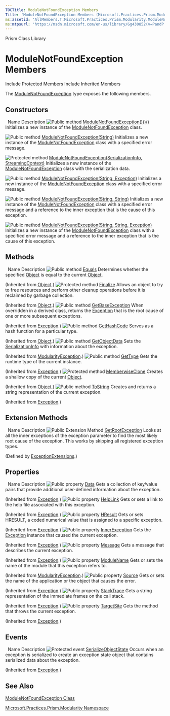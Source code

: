 ```yaml
---
TOCTitle: ModuleNotFoundException Members
Title: 'ModuleNotFoundException Members (Microsoft.Practices.Prism.Modularity)'
ms:assetid: 'AllMembers.T:Microsoft.Practices.Prism.Modularity.ModuleNotFoundException'
ms:mtpsurl: 'https://msdn.microsoft.com/en-us/library/Gg430852(v=PandP.50)'
---
```


Prism Class Library

ModuleNotFoundException Members
===============================

Include Protected Members
Include Inherited Members

The [ModuleNotFoundException](https://msdn.microsoft.com/t:microsoft.practices.prism.modularity.modulenotfoundexception) type exposes the following members.

Constructors
------------

<span id="constructorTableToggle"></span>
 
Name
Description
![](https://msdn.microsoft.com/en-us/Gg430852.pubmethod(en-us,PandP.50).gif "Public method")
[ModuleNotFoundException()()()](https://msdn.microsoft.com/m:microsoft.practices.prism.modularity.modulenotfoundexception.)
Initializes a new instance of the [ModuleNotFoundException](https://msdn.microsoft.com/t:microsoft.practices.prism.modularity.modulenotfoundexception) class.

![](https://msdn.microsoft.com/en-us/Gg430852.pubmethod(en-us,PandP.50).gif "Public method")
[ModuleNotFoundException(String)](https://msdn.microsoft.com/m:microsoft.practices.prism.modularity.modulenotfoundexception.)
Initializes a new instance of the [ModuleNotFoundException](https://msdn.microsoft.com/t:microsoft.practices.prism.modularity.modulenotfoundexception) class with a specified error message.

![](https://msdn.microsoft.com/en-us/Gg430852.protmethod(en-us,PandP.50).gif "Protected method")
[ModuleNotFoundException(SerializationInfo, StreamingContext)](https://msdn.microsoft.com/m:microsoft.practices.prism.modularity.modulenotfoundexception.)
Initializes a new instance of the [ModuleNotFoundException](https://msdn.microsoft.com/t:microsoft.practices.prism.modularity.modulenotfoundexception) class with the serialization data.

![](https://msdn.microsoft.com/en-us/Gg430852.pubmethod(en-us,PandP.50).gif "Public method")
[ModuleNotFoundException(String, Exception)](https://msdn.microsoft.com/m:microsoft.practices.prism.modularity.modulenotfoundexception.)
Initializes a new instance of the [ModuleNotFoundException](https://msdn.microsoft.com/t:microsoft.practices.prism.modularity.modulenotfoundexception) class with a specified error message.

![](https://msdn.microsoft.com/en-us/Gg430852.pubmethod(en-us,PandP.50).gif "Public method")
[ModuleNotFoundException(String, String)](https://msdn.microsoft.com/m:microsoft.practices.prism.modularity.modulenotfoundexception.)
Initializes a new instance of the [ModuleNotFoundException](https://msdn.microsoft.com/t:microsoft.practices.prism.modularity.modulenotfoundexception) class with a specified error message and a reference to the inner exception that is the cause of this exception.

![](https://msdn.microsoft.com/en-us/Gg430852.pubmethod(en-us,PandP.50).gif "Public method")
[ModuleNotFoundException(String, String, Exception)](https://msdn.microsoft.com/m:microsoft.practices.prism.modularity.modulenotfoundexception.)
Initializes a new instance of the [ModuleNotFoundException](https://msdn.microsoft.com/t:microsoft.practices.prism.modularity.modulenotfoundexception) class with a specified error message and a reference to the inner exception that is the cause of this exception.

Methods
-------

<span id="methodTableToggle"></span>
 
Name
Description
![](https://msdn.microsoft.com/en-us/Gg430852.pubmethod(en-us,PandP.50).gif "Public method")
[Equals](http://msdn2.microsoft.com/en-us/library/bsc2ak47)
Determines whether the specified [Object](http://msdn2.microsoft.com/en-us/library/e5kfa45b) is equal to the current [Object](http://msdn2.microsoft.com/en-us/library/e5kfa45b).

(Inherited from [Object](http://msdn2.microsoft.com/en-us/library/e5kfa45b).)
![](https://msdn.microsoft.com/en-us/Gg430852.protmethod(en-us,PandP.50).gif "Protected method")
[Finalize](http://msdn2.microsoft.com/en-us/library/4k87zsw7)
Allows an object to try to free resources and perform other cleanup operations before it is reclaimed by garbage collection.

(Inherited from [Object](http://msdn2.microsoft.com/en-us/library/e5kfa45b).)
![](https://msdn.microsoft.com/en-us/Gg430852.pubmethod(en-us,PandP.50).gif "Public method")
[GetBaseException](http://msdn2.microsoft.com/en-us/library/49kcee3b)
When overridden in a derived class, returns the [Exception](http://msdn2.microsoft.com/en-us/library/c18k6c59) that is the root cause of one or more subsequent exceptions.

(Inherited from [Exception](http://msdn2.microsoft.com/en-us/library/c18k6c59).)
![](https://msdn.microsoft.com/en-us/Gg430852.pubmethod(en-us,PandP.50).gif "Public method")
[GetHashCode](http://msdn2.microsoft.com/en-us/library/zdee4b3y)
Serves as a hash function for a particular type.

(Inherited from [Object](http://msdn2.microsoft.com/en-us/library/e5kfa45b).)
![](https://msdn.microsoft.com/en-us/Gg430852.pubmethod(en-us,PandP.50).gif "Public method")
[GetObjectData](https://msdn.microsoft.com/m:microsoft.practices.prism.modularity.modularityexception.getobjectdata(system.runtime.serialization.serializationinfo%2csystem.runtime.serialization.streamingcontext))
Sets the [SerializationInfo](http://msdn2.microsoft.com/en-us/library/a9b6042e) with information about the exception.

(Inherited from [ModularityException](https://msdn.microsoft.com/t:microsoft.practices.prism.modularity.modularityexception).)
![](https://msdn.microsoft.com/en-us/Gg430852.pubmethod(en-us,PandP.50).gif "Public method")
[GetType](http://msdn2.microsoft.com/en-us/library/44zb316t)
Gets the runtime type of the current instance.

(Inherited from [Exception](http://msdn2.microsoft.com/en-us/library/c18k6c59).)
![](https://msdn.microsoft.com/en-us/Gg430852.protmethod(en-us,PandP.50).gif "Protected method")
[MemberwiseClone](http://msdn2.microsoft.com/en-us/library/57ctke0a)
Creates a shallow copy of the current [Object](http://msdn2.microsoft.com/en-us/library/e5kfa45b).

(Inherited from [Object](http://msdn2.microsoft.com/en-us/library/e5kfa45b).)
![](https://msdn.microsoft.com/en-us/Gg430852.pubmethod(en-us,PandP.50).gif "Public method")
[ToString](http://msdn2.microsoft.com/en-us/library/es4y6f7e)
Creates and returns a string representation of the current exception.

(Inherited from [Exception](http://msdn2.microsoft.com/en-us/library/c18k6c59).)

Extension Methods
-----------------

<span id="extensionMethodTableToggle"></span>
 
Name
Description
![](https://msdn.microsoft.com/en-us/Gg430852.pubextension(en-us,PandP.50).gif "Public Extension Method")
[GetRootException](https://msdn.microsoft.com/m:microsoft.practices.prism.exceptionextensions.getrootexception(system.exception))
Looks at all the inner exceptions of the exception parameter to find the most likely root cause of the exception. This works by skipping all registered exception types.

(Defined by [ExceptionExtensions](https://msdn.microsoft.com/t:microsoft.practices.prism.exceptionextensions).)

Properties
----------

<span id="propertyTableToggle"></span>
 
Name
Description
![](https://msdn.microsoft.com/en-us/Gg430852.pubproperty(en-us,PandP.50).gif "Public property")
[Data](http://msdn2.microsoft.com/en-us/library/2wyfbc48)
Gets a collection of key/value pairs that provide additional user-defined information about the exception.

(Inherited from [Exception](http://msdn2.microsoft.com/en-us/library/c18k6c59).)
![](https://msdn.microsoft.com/en-us/Gg430852.pubproperty(en-us,PandP.50).gif "Public property")
[HelpLink](http://msdn2.microsoft.com/en-us/library/71tawy4s)
Gets or sets a link to the help file associated with this exception.

(Inherited from [Exception](http://msdn2.microsoft.com/en-us/library/c18k6c59).)
![](https://msdn.microsoft.com/en-us/Gg430852.pubproperty(en-us,PandP.50).gif "Public property")
[HResult](http://msdn2.microsoft.com/en-us/library/sh5cw61c)
Gets or sets HRESULT, a coded numerical value that is assigned to a specific exception.

(Inherited from [Exception](http://msdn2.microsoft.com/en-us/library/c18k6c59).)
![](https://msdn.microsoft.com/en-us/Gg430852.pubproperty(en-us,PandP.50).gif "Public property")
[InnerException](http://msdn2.microsoft.com/en-us/library/902sca80)
Gets the [Exception](http://msdn2.microsoft.com/en-us/library/c18k6c59) instance that caused the current exception.

(Inherited from [Exception](http://msdn2.microsoft.com/en-us/library/c18k6c59).)
![](https://msdn.microsoft.com/en-us/Gg430852.pubproperty(en-us,PandP.50).gif "Public property")
[Message](http://msdn2.microsoft.com/en-us/library/9btwf6wk)
Gets a message that describes the current exception.

(Inherited from [Exception](http://msdn2.microsoft.com/en-us/library/c18k6c59).)
![](https://msdn.microsoft.com/en-us/Gg430852.pubproperty(en-us,PandP.50).gif "Public property")
[ModuleName](https://msdn.microsoft.com/p:microsoft.practices.prism.modularity.modularityexception.modulename)
Gets or sets the name of the module that this exception refers to.

(Inherited from [ModularityException](https://msdn.microsoft.com/t:microsoft.practices.prism.modularity.modularityexception).)
![](https://msdn.microsoft.com/en-us/Gg430852.pubproperty(en-us,PandP.50).gif "Public property")
[Source](http://msdn2.microsoft.com/en-us/library/85weac5w)
Gets or sets the name of the application or the object that causes the error.

(Inherited from [Exception](http://msdn2.microsoft.com/en-us/library/c18k6c59).)
![](https://msdn.microsoft.com/en-us/Gg430852.pubproperty(en-us,PandP.50).gif "Public property")
[StackTrace](http://msdn2.microsoft.com/en-us/library/dxzhy005)
Gets a string representation of the immediate frames on the call stack.

(Inherited from [Exception](http://msdn2.microsoft.com/en-us/library/c18k6c59).)
![](https://msdn.microsoft.com/en-us/Gg430852.pubproperty(en-us,PandP.50).gif "Public property")
[TargetSite](http://msdn2.microsoft.com/en-us/library/2wchw354)
Gets the method that throws the current exception.

(Inherited from [Exception](http://msdn2.microsoft.com/en-us/library/c18k6c59).)

Events
------

<span id="eventTableToggle"></span>
 
Name
Description
![](https://msdn.microsoft.com/en-us/Gg430852.protevent(en-us,PandP.50).gif "Protected event")
[SerializeObjectState](http://msdn2.microsoft.com/en-us/library/ee332915)
Occurs when an exception is serialized to create an exception state object that contains serialized data about the exception.

(Inherited from [Exception](http://msdn2.microsoft.com/en-us/library/c18k6c59).)

See Also
--------

<span id="seeAlsoToggle"></span>
[ModuleNotFoundException Class](https://msdn.microsoft.com/t:microsoft.practices.prism.modularity.modulenotfoundexception)

[Microsoft.Practices.Prism.Modularity Namespace](https://msdn.microsoft.com/n:microsoft.practices.prism.modularity)
